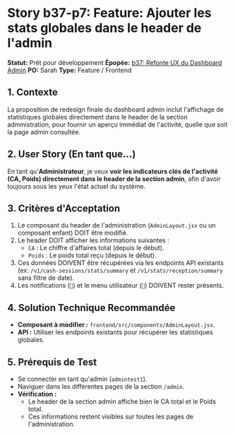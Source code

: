 # Story b37-p7: Feature: Ajouter les stats globales dans le header de l'admin

**Statut:** Prêt pour développement
**Épopée:** [b37: Refonte UX du Dashboard Admin](./epic-b37-refonte-ux-admin.md)
**PO:** Sarah
**Type:** Feature / Frontend

## 1. Contexte

La proposition de redesign finale du dashboard admin inclut l'affichage de statistiques globales directement dans le header de la section administration, pour fournir un aperçu immédiat de l'activité, quelle que soit la page admin consultée.

## 2. User Story (En tant que...)

En tant qu'**Administrateur**, je veux **voir les indicateurs clés de l'activité (CA, Poids) directement dans le header de la section admin**, afin d'avoir toujours sous les yeux l'état actuel du système.

## 3. Critères d'Acceptation

1.  Le composant du header de l'administration (`AdminLayout.jsx` ou un composant enfant) DOIT être modifié.
2.  Le header DOIT afficher les informations suivantes :
    *   `CA` : Le chiffre d'affaires total (depuis le début).
    *   `Poids` : Le poids total reçu (depuis le début).
3.  Ces données DOIVENT être récupérées via les endpoints API existants (ex: `/v1/cash-sessions/stats/summary` et `/v1/stats/reception/summary` sans filtre de date).
4.  Les notifications (`🔔`) et le menu utilisateur (`👤`) DOIVENT rester présents.

## 4. Solution Technique Recommandée

-   **Composant à modifier :** `frontend/src/components/AdminLayout.jsx`.
-   **API :** Utiliser les endpoints existants pour récupérer les statistiques globales.

## 5. Prérequis de Test

- Se connecter en tant qu'admin (`admintest1`).
- Naviguer dans les différentes pages de la section `/admin`.
- **Vérification :**
    - Le header de la section admin affiche bien le CA total et le Poids total.
    - Ces informations restent visibles sur toutes les pages de l'administration.
